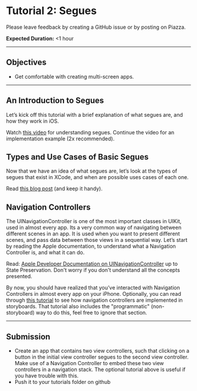 # Tutorial 2: Segues

Please leave feedback by creating a GitHub issue or by posting on Piazza.

**Expected Duration:** <1 hour


- - - -

## Objectives
* Get comfortable with creating multi-screen apps.
---

## An Introduction to Segues
Let’s kick off this tutorial with a brief explanation of what segues are, and how they work in iOS.

Watch [this video](https://www.youtube.com/watch?v=DxCydBmOqXU) for understanding segues. Continue the video for an implementation example (2x recommended).
 
## Types and Use Cases of Basic Segues
Now that we have an idea of what segues are, let’s look at the types of segues that exist in XCode, and when are possible uses cases of each one.

Read [this blog post](https://www.journaldev.com/10602/ios-navigation-controller-and-segues) (and keep it handy).

## Navigation Controllers
The UINavigationController is one of the most important classes in UIKit, used in almost every app. Its a very common way of navigating between different scenes in an app. It is used when you want to present different scenes, and pass data between those views in a sequential way. Let’s start by reading the Apple documentation, to understand what a Navigation Controller is, and what it can do.

Read: [Apple Developer Documentation on UINavigationController](https://developer.apple.com/documentation/uikit/uinavigationcontroller) up to State Preservation. Don't worry if you don't understand all the concepts presented.

By now, you should have realized that you’ve interacted with Navigation Controllers in almost every app on your iPhone. Optionally, you can read through [this tutorial](https://guides.codepath.com/ios/Navigation-Controller-Quickstart#step-1-embed-root-view-controller-inside-a-navigation-controller) to see how navigation controllers are implemented in storyboards. That tutorial also includes the "programmatic" (non-storyboard) way to do this, feel free to ignore that section.

---

## Submission
* Create an app that contains two view controllers, such that clicking on a button in the initial view controller segues to the second view controller. Make use of a Navigation Controller to embed these two view controllers in a navigation stack. The optional tutorial above is useful if you have trouble with this.
* Push it to your tutorials folder on github


